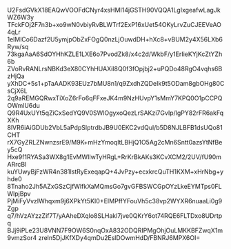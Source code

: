 U2FsdGVkX18EAQwVOOFdCNyr4xsHMI14jGSTH90VQQA1LgIxgeafwLagJkWZ6W3y
TFckFOj2F7n3b+xo9wN0vbiyRvBLWTrf2ExP16xUet54OKyLrvZuCJEEVeAO4qLr
1elMlCo6Dazf2U5ymjpObZxFOgQ0nzLjOuwdDH+hXc8+vBUM2y4X56LXb6Ryw/sq
73kgaAaA6SdOYHhKZLE1LXE6o7PvodZk8/x4c2d/WkbF/y1ErIieKYjKcZtYZh6b
ZVoRvRANLrsNBKd3eX80CYhHUAXiI8Q0f3fOpjbj2+uPQDo48RgO4vqhs6BzHjQa
yXhDC+5s1+pTaAADK93EUz7bMU8n1/q9ZxdhZQDeIk9t5ODam8gbOHg80CsCjX6L
2q9aREMGQRwxTiXoZ6rFo6qFFxeJK4m9NzHUvpY1sMmY7KPQ0O1pCCPQOWmlU6du
Q9R4UxUYt5qZiCxSedYQ9V0SWlOgyxoQezLrSAKzi7GvIp/lgPY82rFR6akFqXKh
8lVR6iAiGDUb2VbL5aPdpSIptrdbJB9U0EKC2vdQul/b5D8NJLBFB1dsUQo81CHT
rX7GyZRLZNwnzsrE9/M9K+mHzYmoqltLBHjQ1O5Ag2cMn6Sntt0azsYtNfBey5cQ
Hxe9f1RYASa3WX8g1EvMWIlwTyHRgL+RrKrBkAKs3KCvXCM2/2UV/fU90mARrcBI
kuYUwyBjFzWR4n381lstRyExeqapQ+4JvPzy+ecxkrcQuTH1KXM+xHrNbg+yhde0
8Tnaho2Jh5AZxGSzCjfWlfkXaMQmsGo7gvGFBSWCGpOYzLkeEYMTps0FLWlpjBpv
PjMiFyVvzIWhqxm9j6XPkYt5KI0+EIMPffYFouVh5c38vp2WYXR6nuaaLi0g9Zgp
q7/hVzAYzzZif7T/yAAheDXqlo8SLHakl7jve0QKrY6ot74RQE6FLTDxo8UDrtpq
BJj9iPLe23U8VNN7F9OW6S0nqOxA832ODQRIPMgOhjOuLMKKBFZwqX1m9vmzSor4
zreln5DjJKfXDy4qmDu2EslDOwmHdD/FBNRJ6MPX6OI=
